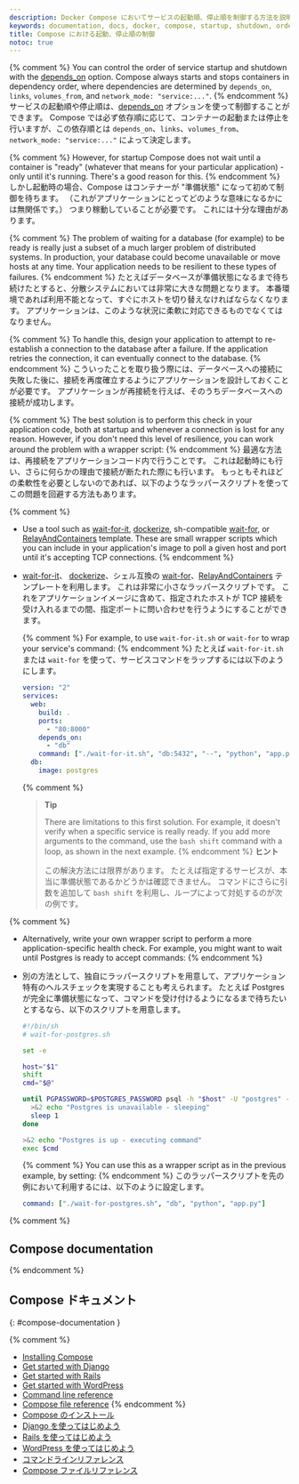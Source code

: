```yaml
---
description: Docker Compose においてサービスの起動順、停止順を制御する方法を説明します。
keywords: documentation, docs, docker, compose, startup, shutdown, order
title: Compose における起動、停止順の制御
notoc: true
---
```


{% comment %}
You can control the order of service startup and shutdown with the
[depends_on](compose-file/index.md#depends_on) option. Compose always starts and stops
containers in dependency order, where dependencies are determined by
`depends_on`, `links`, `volumes_from`, and `network_mode: "service:..."`.
{% endcomment %}
サービスの起動順や停止順は、[depends_on](compose-file/index.md#depends_on) オプションを使って制御することができます。
Compose では必ず依存順に応じて、コンテナーの起動または停止を行いますが、この依存順とは `depends_on`、`links`、`volumes_from`、`network_mode: "service:..."` によって決定します。

{% comment %}
However, for startup Compose does not wait until a container is "ready" (whatever that means
for your particular application) - only until it's running. There's a good
reason for this.
{% endcomment %}
しかし起動時の場合、Compose はコンテナーが "準備状態" になって初めて制御を待ちます。
（これがアプリケーションにとってどのような意味になるかには無関係です。）
つまり稼動していることが必要です。
これには十分な理由があります。

{% comment %}
The problem of waiting for a database (for example) to be ready is really just
a subset of a much larger problem of distributed systems. In production, your
database could become unavailable or move hosts at any time. Your application
needs to be resilient to these types of failures.
{% endcomment %}
たとえばデータベースが準備状態になるまで待ち続けたとすると、分散システムにおいては非常に大きな問題となります。
本番環境であれば利用不能となって、すぐにホストを切り替えなければならなくなります。
アプリケーションは、このような状況に柔軟に対応できるものでなくてはなりません。

{% comment %}
To handle this, design your application to attempt to re-establish a connection to
the database after a failure. If the application retries the connection,
it can eventually connect to the database.
{% endcomment %}
こういったことを取り扱う際には、データベースへの接続に失敗した後に、接続を再度確立するようにアプリケーションを設計しておくことが必要です。
アプリケーションが再接続を行えば、そのうちデータベースへの接続が成功します。

{% comment %}
The best solution is to perform this check in your application code, both at
startup and whenever a connection is lost for any reason. However, if you don't
need this level of resilience, you can work around the problem with a wrapper
script:
{% endcomment %}
最適な方法は、再接続をアプリケーションコード内で行うことです。
これは起動時にも行い、さらに何らかの理由で接続が断たれた際にも行います。
もっともそれほどの柔軟性を必要としないのであれば、以下のようなラッパースクリプトを使ってこの問題を回避する方法もあります。

{% comment %}
- Use a tool such as [wait-for-it](https://github.com/vishnubob/wait-for-it),
  [dockerize](https://github.com/jwilder/dockerize), sh-compatible
  [wait-for](https://github.com/Eficode/wait-for), or [RelayAndContainers](https://github.com/jasonsychau/RelayAndContainers) template. These are small
  wrapper scripts which you can include in your application's image to
  poll a given host and port until it's accepting TCP connections.
{% endcomment %}
- [wait-for-it](https://github.com/vishnubob/wait-for-it)、
  [dockerize](https://github.com/jwilder/dockerize)、シェル互換の [wait-for](https://github.com/Eficode/wait-for)、[RelayAndContainers](https://github.com/jasonsychau/RelayAndContainers) テンプレートを利用します。
  これは非常に小さなラッパースクリプトです。
  これをアプリケーションイメージに含めて、指定されたホストが TCP 接続を受け入れるまでの間、指定ポートに問い合わせを行うようにすることができます。

  {% comment %}
  For example, to use `wait-for-it.sh` or `wait-for` to wrap your service's command:
  {% endcomment %}
  たとえば `wait-for-it.sh` または `wait-for` を使って、サービスコマンドをラップするには以下のようにします。

  ```yaml
  version: "2"
  services:
    web:
      build: .
      ports:
        - "80:8000"
      depends_on:
        - "db"
      command: ["./wait-for-it.sh", "db:5432", "--", "python", "app.py"]
    db:
      image: postgres
  ```

  {% comment %}
  > **Tip**
  >
  > There are limitations to this first solution. For example, it doesn't verify
  > when a specific service is really ready. If you add more arguments to the
  > command, use the `bash shift` command with a loop, as shown in the next
  > example.
  {% endcomment %}
  > **ヒント**
  >
  > この解決方法には限界があります。
  > たとえば指定するサービスが、本当に準備状態であるかどうかは確認できません。
  > コマンドにさらに引数を追加して `bash shift` を利用し、ループによって対処するのが次の例です。

{% comment %}
- Alternatively, write your own wrapper script to perform a more application-specific
  health check. For example, you might want to wait until Postgres is ready to
  accept commands:
{% endcomment %}
- 別の方法として、独自にラッパースクリプトを用意して、アプリケーション特有のヘルスチェックを実現することも考えられます。
  たとえば Postgres が完全に準備状態になって、コマンドを受け付けるようになるまで待ちたいとするなら、以下のスクリプトを用意します。

  ```bash
  #!/bin/sh
  # wait-for-postgres.sh

  set -e

  host="$1"
  shift
  cmd="$@"

  until PGPASSWORD=$POSTGRES_PASSWORD psql -h "$host" -U "postgres" -c '\q'; do
    >&2 echo "Postgres is unavailable - sleeping"
    sleep 1
  done

  >&2 echo "Postgres is up - executing command"
  exec $cmd
  ```

  {% comment %}
  You can use this as a wrapper script as in the previous example, by setting:
  {% endcomment %}
  このラッパースクリプトを先の例において利用するには、以下のように設定します。

  ```yaml
  command: ["./wait-for-postgres.sh", "db", "python", "app.py"]
  ```


{% comment %}
## Compose documentation
{% endcomment %}
## Compose ドキュメント
{: #compose-documentation }

{% comment %}
- [Installing Compose](install.md)
- [Get started with Django](django.md)
- [Get started with Rails](rails.md)
- [Get started with WordPress](wordpress.md)
- [Command line reference](reference/index.md)
- [Compose file reference](compose-file/index.md)
{% endcomment %}
- [Compose のインストール](install.md)
- [Django を使ってはじめよう](django.md)
- [Rails を使ってはじめよう](rails.md)
- [WordPress を使ってはじめよう](wordpress.md)
- [コマンドラインリファレンス](reference/index.md)
- [Compose ファイルリファレンス](compose-file/index.md)
